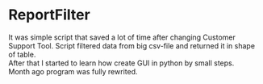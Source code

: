 # ReportFilter

It was simple script that saved a lot of time after changing Customer Support Tool. Script filtered data from big csv-file and returned it in shape of table.  
After that I started to learn how create GUI in python by small steps.  
Month ago program was fully rewrited.  

